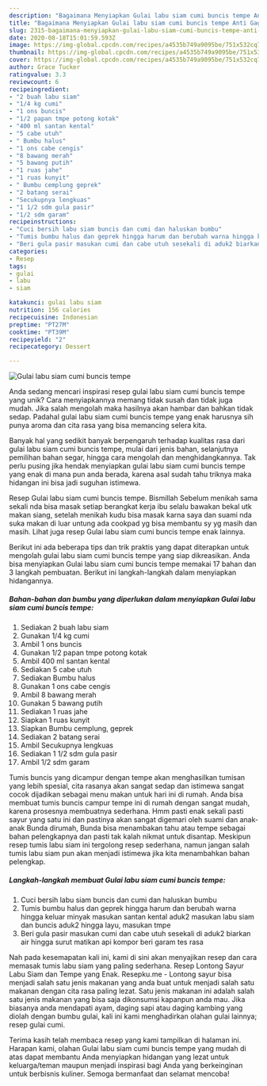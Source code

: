 ```yaml
---
description: "Bagaimana Menyiapkan Gulai labu siam cumi buncis tempe Anti Gagal"
title: "Bagaimana Menyiapkan Gulai labu siam cumi buncis tempe Anti Gagal"
slug: 2315-bagaimana-menyiapkan-gulai-labu-siam-cumi-buncis-tempe-anti-gagal
date: 2020-08-18T15:01:59.593Z
image: https://img-global.cpcdn.com/recipes/a4535b749a9095be/751x532cq70/gulai-labu-siam-cumi-buncis-tempe-foto-resep-utama.jpg
thumbnail: https://img-global.cpcdn.com/recipes/a4535b749a9095be/751x532cq70/gulai-labu-siam-cumi-buncis-tempe-foto-resep-utama.jpg
cover: https://img-global.cpcdn.com/recipes/a4535b749a9095be/751x532cq70/gulai-labu-siam-cumi-buncis-tempe-foto-resep-utama.jpg
author: Grace Tucker
ratingvalue: 3.3
reviewcount: 6
recipeingredient:
- "2 buah labu siam"
- "1/4 kg cumi"
- "1 ons buncis"
- "1/2 papan tmpe potong kotak"
- "400 ml santan kental"
- "5 cabe utuh"
- " Bumbu halus"
- "1 ons cabe cengis"
- "8 bawang merah"
- "5 bawang putih"
- "1 ruas jahe"
- "1 ruas kunyit"
- " Bumbu cemplung geprek"
- "2 batang serai"
- "Secukupnya lengkuas"
- "1 1/2 sdm gula pasir"
- "1/2 sdm garam"
recipeinstructions:
- "Cuci bersih labu siam buncis dan cumi dan haluskan bumbu"
- "Tumis bumbu halus dan geprek hingga harum dan berubah warna hingga keluar minyak masukan santan kental aduk2 masukan labu siam dan buncis aduk2 hingga layu, masukan tmpe"
- "Beri gula pasir masukan cumi dan cabe utuh sesekali di aduk2 biarkan air hingga surut matikan api kompor beri garam tes rasa"
categories:
- Resep
tags:
- gulai
- labu
- siam

katakunci: gulai labu siam 
nutrition: 156 calories
recipecuisine: Indonesian
preptime: "PT27M"
cooktime: "PT39M"
recipeyield: "2"
recipecategory: Dessert

---
```



![Gulai labu siam cumi buncis tempe](https://img-global.cpcdn.com/recipes/a4535b749a9095be/751x532cq70/gulai-labu-siam-cumi-buncis-tempe-foto-resep-utama.jpg)

Anda sedang mencari inspirasi resep gulai labu siam cumi buncis tempe yang unik? Cara menyiapkannya memang tidak susah dan tidak juga mudah. Jika salah mengolah maka hasilnya akan hambar dan bahkan tidak sedap. Padahal gulai labu siam cumi buncis tempe yang enak harusnya sih punya aroma dan cita rasa yang bisa memancing selera kita.

Banyak hal yang sedikit banyak berpengaruh terhadap kualitas rasa dari gulai labu siam cumi buncis tempe, mulai dari jenis bahan, selanjutnya pemilihan bahan segar, hingga cara mengolah dan menghidangkannya. Tak perlu pusing jika hendak menyiapkan gulai labu siam cumi buncis tempe yang enak di mana pun anda berada, karena asal sudah tahu triknya maka hidangan ini bisa jadi suguhan istimewa.

Resep Gulai labu siam cumi buncis tempe. Bismillah Sebelum menikah sama sekali nda bisa masak setiap berangkat kerja ibu selalu bawakan bekal utk makan siang, setelah menikah kudu bisa masak karna saya dan suami nda suka makan di luar untung ada cookpad yg bisa membantu sy yg masih dan masih. Lihat juga resep Gulai labu siam cumi buncis tempe enak lainnya.


Berikut ini ada beberapa tips dan trik praktis yang dapat diterapkan untuk mengolah gulai labu siam cumi buncis tempe yang siap dikreasikan. Anda bisa menyiapkan Gulai labu siam cumi buncis tempe memakai 17 bahan dan 3 langkah pembuatan. Berikut ini langkah-langkah dalam menyiapkan hidangannya.

<!--inarticleads1-->

##### Bahan-bahan dan bumbu yang diperlukan dalam menyiapkan Gulai labu siam cumi buncis tempe:

1. Sediakan 2 buah labu siam
1. Gunakan 1/4 kg cumi
1. Ambil 1 ons buncis
1. Gunakan 1/2 papan tmpe potong kotak
1. Ambil 400 ml santan kental
1. Sediakan 5 cabe utuh
1. Sediakan  Bumbu halus
1. Gunakan 1 ons cabe cengis
1. Ambil 8 bawang merah
1. Gunakan 5 bawang putih
1. Sediakan 1 ruas jahe
1. Siapkan 1 ruas kunyit
1. Siapkan  Bumbu cemplung, geprek
1. Sediakan 2 batang serai
1. Ambil Secukupnya lengkuas
1. Sediakan 1 1/2 sdm gula pasir
1. Ambil 1/2 sdm garam


Tumis buncis yang dicampur dengan tempe akan menghasilkan tumisan yang lebih spesial, cita rasanya akan sangat sedap dan istimewa sangat cocok dijadikan sebagai menu makan untuk hari ini di rumah. Anda bisa membuat tumis buncis campur tempe ini di rumah dengan sangat mudah, karena prosesnya membuatnya sederhana. Hmm pasti enak sekali pasti sayur yang satu ini dan pastinya akan sangat digemari oleh suami dan anak-anak Bunda dirumah, Bunda bisa menambakan tahu atau tempe sebagai bahan pelengkapnya dan pasti tak kalah nikmat untuk disantap. Meskipun resep tumis labu siam ini tergolong resep sederhana, namun jangan salah tumis labu siam pun akan menjadi istimewa jika kita menambahkan bahan pelengkap. 

<!--inarticleads2-->

##### Langkah-langkah membuat Gulai labu siam cumi buncis tempe:

1. Cuci bersih labu siam buncis dan cumi dan haluskan bumbu
1. Tumis bumbu halus dan geprek hingga harum dan berubah warna hingga keluar minyak masukan santan kental aduk2 masukan labu siam dan buncis aduk2 hingga layu, masukan tmpe
1. Beri gula pasir masukan cumi dan cabe utuh sesekali di aduk2 biarkan air hingga surut matikan api kompor beri garam tes rasa


Nah pada kesemapatan kali ini, kami di sini akan menyajikan resep dan cara memasak tumis labu siam yang paling sederhana. Resep Lontong Sayur Labu Siam dan Tempe yang Enak. Resepku.me - Lontong sayur bisa menjadi salah satu jenis makanan yang anda buat untuk menjadi salah satu makanan dengan cita rasa paling lezat. Satu jenis makanan ini adalah salah satu jenis makanan yang bisa saja dikonsumsi kapanpun anda mau. Jika biasanya anda mendapati ayam, daging sapi atau daging kambing yang diolah dengan bumbu gulai, kali ini kami menghadirkan olahan gulai lainnya; resep gulai cumi. 

Terima kasih telah membaca resep yang kami tampilkan di halaman ini. Harapan kami, olahan Gulai labu siam cumi buncis tempe yang mudah di atas dapat membantu Anda menyiapkan hidangan yang lezat untuk keluarga/teman maupun menjadi inspirasi bagi Anda yang berkeinginan untuk berbisnis kuliner. Semoga bermanfaat dan selamat mencoba!
